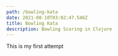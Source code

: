 ```yaml
---
path: /bowling-kata
date: 2021-08-10T03:02:47.546Z
title: Bowling Kata
description: Bowling Scoring in Clojure
---
```

This is my first attempt